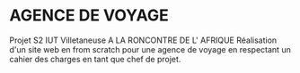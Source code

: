 # AGENCE DE VOYAGE 
 Projet S2 IUT Villetaneuse A LA RONCONTRE DE L' AFRIQUE
Réalisation d'un site web en from scratch pour une agence de voyage en respectant un cahier des charges en tant que chef de projet.

